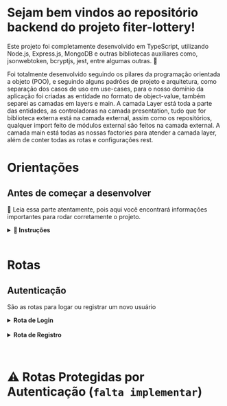 # Sejam bem vindos ao repositório backend do projeto fiter-lottery!

Este projeto foi completamente desenvolvido em TypeScript, utilizando Node.js,
Express.js, MongoDB e outras bibliotecas auxiliares como, jsonwebtoken,
bcryptjs, jest, entre algumas outras. 🚀

Foi totalmente desenvolvido seguindo os pilares da programação orientada a
objeto (POO), e seguindo alguns padrões de projeto e arquitetura, como separação
dos casos de uso em use-cases, para o nosso domínio da aplicação foi criadas as
entidade no formato de object-value, também separei as camadas em layers e main.
A camada Layer está toda a parte das entidades, as controladoras na camada
presentation, tudo que for biblioteca externa está na camada external, assim
como os repositórios, qualquer import feito de módulos external são feitos na
camada external. A camada main está todas as nossas factories para atender a
camada layer, além de conter todas as rotas e configurações rest.

# Orientações

## Antes de começar a desenvolver

👀 Leia essa parte atentamente, pois aqui você encontrará informações
importantes para rodar corretamente o projeto.

<details>
<summary><strong> 🔰 Instruções </strong></summary><br />

1. Clone o repositório

- `git clone https://github.com/Gabrielja2/fiter-back-end.git`

2. Entre na pasta do repositório que você acabou de clonar:

- `cd pasta-do-repositório`

3. Instale as dependências

- `npm install`

4. Configure as variáveis de ambiente, é <strong>Obrigatório</strong> para
   funcionar corretamente:

- Confira o arquivo .env na raiz do projeto e preencha com as variáveis de
  ambiente caso seja necessário, mas ja vou deixar elas preenchidas nesse
  exemplo, lembre que é obrigatório algumas dessas váriaveis para conseguir
  rodar o servidor como PORT, eu utilizei a porta`3030` mas pode ser qualquer
  uma que não esteja sendo usada na sua máquina, e MONGO_URL, eu utilize um
  banco postgress que criei na vercel:
  `postgres://default:4Mv6qsblwaJL@ep-twilight-morning-a4zygmwo.us-east-1.postgres.vercel-storage.com:5432/verceldb`

6. Dentro do diretório FITER-LOTTERY-BACKEND, abra um terminal, suba o
   docker-compose e depois no mesmo terminal rode o projeto:

- `docker-compose up`

- `npm run dev`

</details><br />

# Rotas

## Autenticação

São as rotas para logar ou registrar um novo usuário

<details>
<summary><strong>Rota de Login</strong></summary>

- Método: POST
- URL: API_BASE_URL/users/login
- Descrição: Realiza o login de um usuário cadastrado.
- Parâmetros de entrada:
  - email: String (obrigatório) - E-mail do usuário.
  - password: String (obrigatório) - Senha do usuário.
- Resposta de sucesso:
  - Código: 200
  - Corpo: Objeto contendo o token de autenticação do usuário e algumas
  informações.
  </details><br />

<details>
<summary><strong>Rota de Registro</strong></summary>

- Método: POST
- URL: API_BASE_URL/users/register
- Descrição: Registra um novo usuário.
- Parâmetros de entrada:
  - email: String (obrigatório) - E-mail do usuário.
  - password: String (obrigatório) - Senha do usuário.
- Resposta de sucesso:
  - Código: 201
  - Corpo: String com o email do usuário criado.
  </details><br /><br />

# ⚠️ Rotas Protegidas por Autenticação (`falta implementar`)
